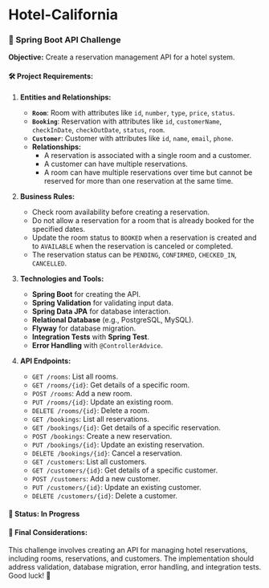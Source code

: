 # Hotel-California
### 🚀 Spring Boot API Challenge

**Objective:**
Create a reservation management API for a hotel system.

#### 🛠️ Project Requirements:

1. **Entities and Relationships:**
   - **`Room`**: Room with attributes like `id`, `number`, `type`, `price`, `status`.
   - **`Booking`**: Reservation with attributes like `id`, `customerName`, `checkInDate`, `checkOutDate`, `status`, `room`.
   - **`Customer`**: Customer with attributes like `id`, `name`, `email`, `phone`.
   - **Relationships:**
     - A reservation is associated with a single room and a customer.
     - A customer can have multiple reservations.
     - A room can have multiple reservations over time but cannot be reserved for more than one reservation at the same time.

2. **Business Rules:**
   - Check room availability before creating a reservation.
   - Do not allow a reservation for a room that is already booked for the specified dates.
   - Update the room status to `BOOKED` when a reservation is created and to `AVAILABLE` when the reservation is canceled or completed.
   - The reservation status can be `PENDING`, `CONFIRMED`, `CHECKED_IN`, `CANCELLED`.

3. **Technologies and Tools:**
   - **Spring Boot** for creating the API.
   - **Spring Validation** for validating input data.
   - **Spring Data JPA** for database interaction.
   - **Relational Database** (e.g., PostgreSQL, MySQL).
   - **Flyway** for database migration.
   - **Integration Tests** with **Spring Test**.
   - **Error Handling** with `@ControllerAdvice`.

4. **API Endpoints:**
   - `GET /rooms`: List all rooms.
   - `GET /rooms/{id}`: Get details of a specific room.
   - `POST /rooms`: Add a new room.
   - `PUT /rooms/{id}`: Update an existing room.
   - `DELETE /rooms/{id}`: Delete a room.
   - `GET /bookings`: List all reservations.
   - `GET /bookings/{id}`: Get details of a specific reservation.
   - `POST /bookings`: Create a new reservation.
   - `PUT /bookings/{id}`: Update an existing reservation.
   - `DELETE /bookings/{id}`: Cancel a reservation.
   - `GET /customers`: List all customers.
   - `GET /customers/{id}`: Get details of a specific customer.
   - `POST /customers`: Add a new customer.
   - `PUT /customers/{id}`: Update an existing customer.
   - `DELETE /customers/{id}`: Delete a customer.

#### 🔄 Status: In Progress

#### 🎯 Final Considerations:
This challenge involves creating an API for managing hotel reservations, including rooms, reservations, and customers. The implementation should address validation, database migration, error handling, and integration tests. Good luck! 🚀
